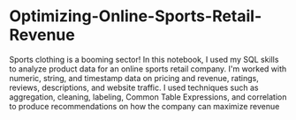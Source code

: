 # Optimizing-Online-Sports-Retail-Revenue
Sports clothing is a booming sector!
In this notebook, I used my SQL skills to analyze product data for an online sports retail company.
I'm worked with numeric, string, and timestamp data on pricing and revenue, ratings, reviews, descriptions, and website traffic.
I used techniques such as aggregation, cleaning, labeling, Common Table Expressions, and correlation to produce recommendations on how the company can maximize revenue
